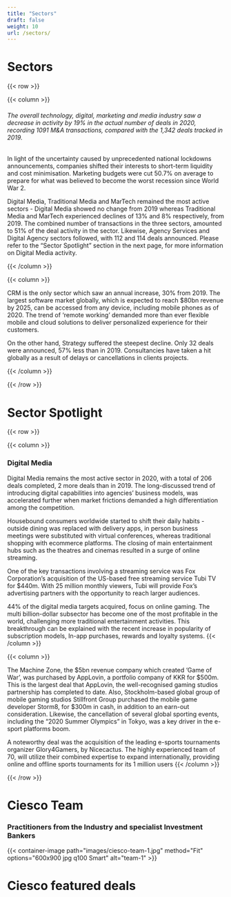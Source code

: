 ```yaml
---
title: "Sectors"
draft: false
weight: 10
url: /sectors/
---
```


# Sectors 

{{< row >}}

{{< column >}}

###### The overall technology, digital, marketing and media industry saw a decrease in activity by 19% in the actual number of deals in 2020, recording 1091 M&A transactions, compared with the 1,342 deals tracked in 2019.

In light of the uncertainty caused by unprecedented national lockdowns announcements, companies shifted their interests to short-term liquidity and cost minimisation. Marketing budgets were cut 50.7% on average to prepare for what was believed to become the worst recession since World War 2.

Digital Media, Traditional Media and MarTech remained the most active sectors - Digital Media showed no change from 2019 whereas Traditional Media and MarTech experienced declines of 13% and 8% respectively, from 2019. The combined number of transactions in the three sectors, amounted to 51% of the deal activity in the sector. Likewise, Agency Services and Digital Agency sectors followed, with 112 and 114 deals announced. Please refer to the “Sector Spotlight” section in the next page, for more information on Digital Media activity.

{{< /column >}}

{{< column >}}

CRM is the only sector which saw an annual increase, 30% from 2019. The largest software market globally, which is expected to reach $80bn revenue by 2025, can be accessed from any device, including mobile phones as of 2020. The trend of ‘remote working’ demanded more than ever flexible mobile and cloud solutions to deliver personalized experience for their customers.

On the other hand, Strategy suffered the steepest decline. Only 32 deals were announced, 57% less than in 2019. Consultancies have taken a hit globally as a result of delays or cancellations in clients projects.

{{< /column >}}

{{< /row >}}

# Sector Spotlight

{{< row >}}

{{< column >}}
### Digital Media

Digital Media remains the most active sector in 2020, with a total of 206 deals completed, 2 more deals than in 2019. The long-discussed trend of introducing digital capabilities into agencies’ business models, was accelerated further when market frictions demanded a high differentiation among the competition.

Housebound consumers worldwide started to shift their daily habits - outside dining was replaced with delivery apps, in person business meetings were substituted with virtual conferences, whereas traditional shopping with ecommerce platforms. The closing of main entertainment hubs such as the theatres and cinemas resulted in a surge of online streaming.

One of the key transactions involving a streaming service was Fox Corporation’s acquisition of the US-based free streaming service Tubi TV for $440m. With 25 million monthly viewers, Tubi will provide Fox’s advertising partners with the opportunity to reach larger audiences.

44% of the digital media targets acquired, focus on online gaming. The multi billion-dollar subsector has become one of the most profitable in the world, challenging more traditional entertainment activities. This breakthrough can be explained with the recent increase in popularity of subscription models, In-app purchases, rewards and loyalty systems.
{{< /column >}}

{{< column >}}
<!-- Image here -->

The Machine Zone, the $5bn revenue company which created ‘Game of War’, was purchased by AppLovin, a portfolio company of KKR for $500m. This is the largest deal that AppLovin, the well-recognised gaming studios partnership has completed to date. Also, Stockholm-based global group of mobile gaming studios Stillfront Group purchased the mobile game developer Storm8, for $300m in cash, in addition to an earn-out consideration. Likewise, the cancellation of several global sporting events, including the “2020 Summer Olympics” in Tokyo, was a key driver in the e-sport platforms boom.

<!-- Image here -->

A noteworthy deal was the acquisition of the leading e-sports tournaments organizer Glory4Gamers, by Nicecactus. The highly experienced team of 70, will utilize their combined expertise to expand internationally, providing online and offline sports tournaments for its 1 million users
{{< /column >}}

{{< /row >}}

<!-- Table -->

# Ciesco Team

### Practitioners from the Industry and specialist Investment Bankers

{{< container-image path="images/ciesco-team-1.jpg" method="Fit" options="600x900 jpg q100 Smart"  alt="team-1" >}}


# Ciesco featured deals